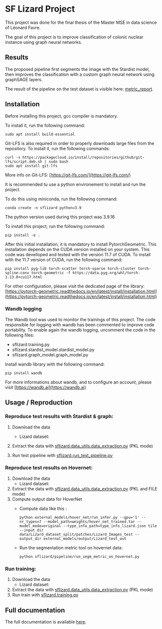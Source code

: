 # SF Lizard Project

This project was done for the final thesis of the Master MSE in data science of Léonard Favre.

The goal of this project is to improve classification of colonic nuclear instance using graph neural networks.

## Results

The proposed pipeline first segments the image with the Stardist model, then improves the classification with a custom graph neural network using graphSAGE layers.

The result of the pipeline on the test dataset is visible here: [metric_report](output/stardist_pipeline/final_result/test_results.md).

## Installation

Before installing this project, gcc compiler is mandatory.

To install it, run the following command:

```
sudo apt install build-essential
```

Git-LFS is also required in order to properly downloads large files from the repository.
To install it, run the following commands:

```
curl -s https://packagecloud.io/install/repositories/github/git-lfs/script.deb.sh | sudo bash
sudo apt install git-lfs
```
More info on Git-LFS: [https://git-lfs.com/](https://git-lfs.com/)


It is recommended tu use a python environement to install and run the project. 

To do this using miniconda, run the following command:

```
conda create -n sflizard python=3.9
```
The python version used during this project was 3.9.16


To install this project, run the following command:
```
pip install -e .
```

After this initial installation, it is mandatory to install PytorchGeometric. This installation depends on the CUDA version installed on your system. 
This code was develloped and tested with the version 11.7 of CUDA.
To install with the 11.7 version of CUDA, run the following command:
```
pip install pyg-lib torch-scatter torch-sparse torch-cluster torch-spline-conv torch-geometric -f https://data.pyg.org/whl/torch-1.13.0+cu117.html
```
For other configuration, please visit the dedicated page of the library: [https://pytorch-geometric.readthedocs.io/en/latest/install/installation.html](https://pytorch-geometric.readthedocs.io/en/latest/install/installation.html)

### Wandb logging

The Wandb tool was used to monitor the trainings of this project. The code responsible for logging with wandb has been commented to improve code portability. To enable again the wandb logging, uncomment the code in the following files:

* sflizard.training.py
* sflizard.stardist_model.stardist_model.py
* sflizard.graph_model.graph_model.py

Install wandb library with the following command:
```
pip install wandb
```

For more informations about wandb, and to configure an account, please visit [https://wandb.ai](https://wandb.ai)


## Usage / Reproduction

### Reproduce test results with Stardist & graph:

1. Download the data 
    * Lizard dataset:
2. Extract the data with [sflizard.data_utils.data_extraction.py](docs/sflizard.data_utils.md#sflizarddatautilsdataextraction-module) (PKL mode)

3. Run test pipeline with [sflizard.run_test_pipeline.py](docs/sflizard.md#sflizardruntestpipeline)


### Reproduce test results on Hovernet:

1. Download the data 
    * Lizard dataset:
2. Extract the data with [sflizard.data_utils.data_extraction.py](docs/sflizard.data_utils.md#sflizarddatautilsdataextraction-module) (PKL and FILE mode)
3. Compute output data for HoverNet
    * Compute data like this : 
        ```
        python external_models/hover_net/run_infer.py --gpu='1' --nr_types=7 --model_path=weights/hover_net_trained.tar --model_mode=original --type_info_path=type_info_lizard.json tile --input_dir data/Lizard_dataset_split/patches/Lizard_Images_test --output_dir external_models/output/Lizard_test_out
        ```
    
    * Run the segmentation metric tool on hovernet data:
        ```
        python sflizard/pipeline/run_segm_metric_on_hovernet.py 
        ```

### Run training:

1. Download the data 
    * Lizard dataset:
2. Extract the data with [sflizard.data_utils.data_extraction.py](docs/sflizard.data_utils.md#sflizarddatautilsdataextraction-module)  (PKL mode)
3. Run train with [sflizard.training.py](docs/sflizard.md#sflizardtraining)

## Full documentation 

The full documentation is available [here](docs/index.md).

